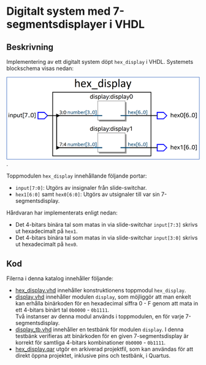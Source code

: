 # Digitalt system med 7-segmentsdisplayer i VHDL

## Beskrivning 
Implementering av ett digitalt system döpt `hex_display` i VHDL. Systemets blockschema visas nedan:

![Blockschema över projektet `hex_display`](../images/hex_display.png).

Toppmodulen `hex_display` innehållande följande portar:
* `input[7:0]`: Utgörs av insignaler från slide-switchar. 
* `hex1[6:0]` samt `hex0[6:0]`: Utgörs av utsignaler till var sin 7-segmentsdisplay.

Hårdvaran har implementerats enligt nedan:
* Det 4-bitars binära tal som matas in via slide-switchar `input[7:3]` skrivs ut hexadecimalt på `hex1`.
* Det 4-bitars binära tal som matas in via slide-switchar `input[3:0]` skrivs ut hexadecimalt på `hex0`.

## Kod
Filerna i denna katalog innehåller följande:
* [hex_display.vhd](./hex_display.vhd) innehåller konstruktionens toppmodul `hex_display`.
* [display.vhd](./display.vhd) innehåller modulen `display`, som möjliggör att man enkelt kan 
erhålla binärkoden för en hexadecimal siffra 0 - F genom att mata in ett 4-bitars binärt tal `0b0000` - `0b1111`.\
Två instanser av denna modul används i toppmodulen, en för varje 7-segmentsdisplay. 
* [display_tb.vhd](./display_tb.vhd) innehåller en testbänk för modulen `display`. I denna testbänk verifieras att 
binärkoden för en given 7-segmentsdisplay är korrekt för samtliga 4-bitars kombinationer `0b0000` - `0b1111`.
* [hex_display.qar](./hex_display.qar) utgör en arkiverad projektfil, som kan användas 
för att direkt öppna projektet, inklusive pins och testbänk, i Quartus.